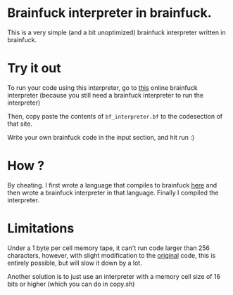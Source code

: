 # Brainfuck interpreter in brainfuck.

This is a very simple (and a bit unoptimized) brainfuck interpreter written
in brainfuck.

# Try it out

To run your code using this interpreter, go to [this](https://copy.sh/brainfuck/) online 
brainfuck interpreter (because you still need a brainfuck interpreter to run the interpreter)

Then, copy paste the contents of `bf_interpreter.bf` to the codesection of that site.

Write your own brainfuck code in the input section, and hit run :) 

# How ? 

By cheating. I first wrote a language that compiles to brainfuck [here](https://github.com/srijan-paul/meep)
and then wrote a brainfuck interpreter in that language. Finally I compiled the interpreter.

# Limitations

Under a 1 byte per cell memory tape, it can't run code larger than 256 characters,
however, with slight modification to the [original](https://github.com/srijan-paul/meep/blob/main/test/bfinterpreter.meep)
code, this is entirely possible, but will slow it down by a lot.

Another solution is to just use an interpreter with a memory cell size of 16 bits or higher (which you can do in copy.sh)
